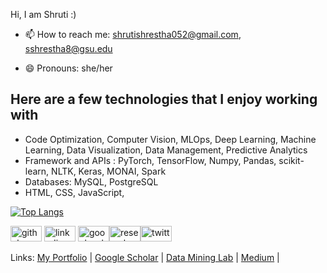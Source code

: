



Hi, I am Shruti :)

- 📫 How to reach me: shrutishrestha052@gmail.com, sshrestha8@gsu.edu

- 😄 Pronouns: she/her


## Here are a few technologies that I enjoy working with

* Code Optimization, Computer Vision, MLOps, Deep Learning, Machine Learning, Data Visualization, Data Management, Predictive Analytics
* Framework and APIs : PyTorch, TensorFlow, Numpy, Pandas, scikit-learn, NLTK, Keras, MONAI, Spark
* Databases: MySQL, PostgreSQL
* HTML, CSS, JavaScript,



[![Top Langs](https://github-readme-stats.vercel.app/api/top-langs/?username=shrutishrestha&layout=compact&show_icons=true&theme=radical)](https://github.com/shrutishrestha/github-readme-stats)


[<img src='https://cdn.jsdelivr.net/npm/simple-icons@3.0.1/icons/github.svg' alt='github' height='25'  width='50'>](https://github.com/shrutishrestha)             [<img src='https://cdn.jsdelivr.net/npm/simple-icons@3.0.1/icons/linkedin.svg' alt='linkedin' height='25' width='50'>](https://www.linkedin.com/in//shruti-shrestha-6bb52010a/) [<img src='https://cdn.jsdelivr.net/npm/simple-icons@3.0.1/icons/googlescholar.svg' alt='googlescholar' height='25' width='50'>](https://scholar.google.com/citations?user=zTMdFS8AAAAJ&hl=en)[<img src='https://cdn.jsdelivr.net/npm/simple-icons@3.0.1/icons/researchgate.svg' alt='researchgate' height='25' width='50'>](https://researchgate.net/profile/Shruti-Shrestha-4/)[<img src='https://cdn.jsdelivr.net/npm/simple-icons@3.0.1/icons/twitter.svg' alt='twitter' height='25' width='50'>](https://twitter.com/shrutishresthaa)


Links: 
[My Portfolio](https://shrutishrestha.github.io/) | 
[Google Scholar](https://scholar.google.com/citations?hl=en&user=zTMdFS8AAAAJ&view_op=list_works&gmla=AJsN-F614r81o5vWy5BM6mimW73E5c47OLAdxRHEL_gYWY1Ibhlv7FyJsafU20LJMAsUEo9jLk52aBlKSdJlNZjAFCf7eEbgxFpZY4XeyOPF_Dbh7-Shwnw) | 
[Data Mining Lab](https://sites.google.com/view/dmlab/team/shruti-shrestha?authuser=0) | 
[Medium](https://medium.com/@shruti.shrestha) |

